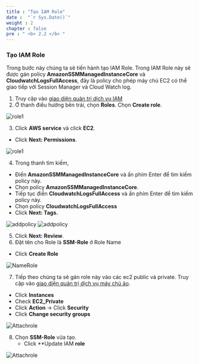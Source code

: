 ```yaml
---
title : "Tạo IAM Role"
date :  "`r Sys.Date()`" 
weight : 2 
chapter : false
pre : " <b> 2.2 </b> "
---
```


### Tạo IAM Role

Trong bước này chúng ta sẽ tiến hành tạo IAM Role. Trong IAM Role này sẽ được gán policy **AmazonSSMManagedInstanceCore** và **CloudwatchLogsFullAccess**, đây là policy cho phép máy chủ EC2 có thể giao tiếp với Session Manager và Cloud Watch log.

1. Truy cập vào [giao diện quản trị dịch vụ IAM](https://console.aws.amazon.com/iamv2/)
2. Ở thanh điều hướng bên trái, chọn  **Roles**. Chọn  **Create role**.

![role1](/images/2.prerequisite/039-iamrole.png)


3. Click **AWS service** và click **EC2**. 
  + Click **Next: Permissions**.  

![role1](/images/2.prerequisite/040-iamrole.png)

4. Trong thanh tìm kiếm, 
  + Điền **AmazonSSMManagedInstanceCore** và ấn phím Enter để tìm kiếm policy này.
  + Chọn policy **AmazonSSMManagedInstanceCore**.
  + Tiếp tục điền **CloudwatchLogsFullAccess** và ấn phím Enter để tìm kiếm policy này.
  + Chọn policy **CloudwatchLogsFullAccess**
  + Click **Next: Tags.**

![addpolicy](/images/2.prerequisite/041-iamrole.png)
![addpolicy](/images/2.prerequisite/042-iamrole.png)

5. Click **Next: Review**.
6. Đặt tên cho Role là **SSM-Role** ở Role Name  
  + Click **Create Role**

![NameRole](/images/2.prerequisite/043-iamrole.png)

7. Tiếp theo chúng ta sẽ gán role này vào các ec2 public và private. Truy cập vào [giao diện quản trị dịch vụ máy chủ ảo](https://ap-southeast-1.console.aws.amazon.com/ec2).
  + Click **Instances**
  + Check **EC2_Private**
  + Click **Action** -> Click **Security**
  + Click **Change security groups**

![Attachrole](/images/2.prerequisite/044-iamrole.png)

8. Chọn **SSM-Role** vừa tạo.
   + Click **Update IAM **role**

![Attachrole](/images/2.prerequisite/045-iamrole.png)

